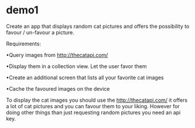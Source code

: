 # demo1

Create an app that displays random cat pictures and offers the possibility to favour / un-favour a picture. 


Requirements:

•Query images from http://thecatapi.com/

•Display them in a collection view. Let the user favor them

•Create an additional screen that lists all your favorite cat images 

•Cache the favoured images on the device



To display the cat images you should use the http://thecatapi.com/ it offers a lot of cat pictures and you can favour them to your liking. 
However for doing other things than just requesting random pictures you need an api key.

